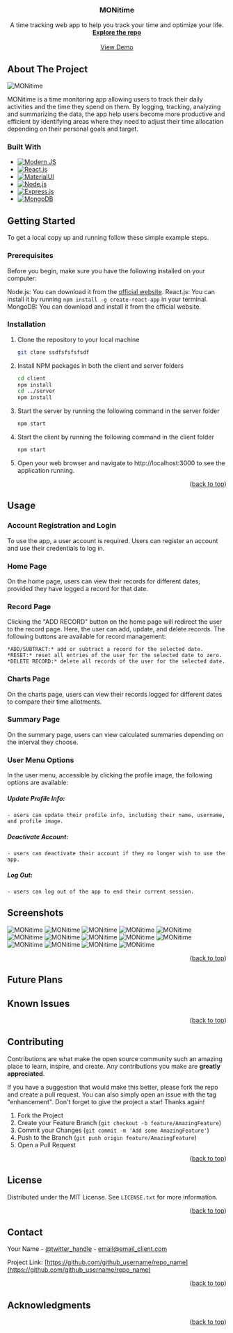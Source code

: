 <!-- Improved compatibility of back to top link: See: https://github.com/othneildrew/Best-README-Template/pull/73 -->

<a name="readme-top"></a>

<!-- PROJECT LOGO -->
<br />
<div align="center">
<h3 align="center">MONitime</h3>

  <p align="center">
    A time tracking web app to help you track your time and optimize your life.
    <br />
    <a href="#"><strong>Explore the repo</strong></a>
    <br />
    <br />
    <a href="#">View Demo</a>
  </p>
</div>

<!-- ABOUT THE PROJECT -->

## About The Project

![MONitime](./images-readme/home-page.png)

MONitime is a time monitoring app allowing users to track their daily activities
and the time they spend on them. By logging, tracking, analyzing and summarizing
the data, the app help users become more productive and efficient by identifying
areas where they need to adjust their time allocation depending on their
personal goals and target.

### Built With

- [![Modern JS][Modern-JS-badge]][Modern-JS-url]
- [![React.js][React-js-badge]][React-js-url]
- [![MaterialUI][Material-UI-badge]][Material-UI-url]
- [![Node.js][Node-js-badge]][Node-js-url]
- [![Express.js][Express-js-badge]][Express-js-url]
- [![MongoDB][MongoDB-badge]][MongoDB-url]

<!-- GETTING STARTED -->

## Getting Started

To get a local copy up and running follow these simple example steps.

### Prerequisites

Before you begin, make sure you have the following installed on your computer:

Node.js: You can download it from the [official website](https://nodejs.org/).
React.js: You can install it by running `npm install -g create-react-app` in
your terminal. MongoDB: You can download and install it from the official
website.

### Installation

1. Clone the repository to your local machine
   ```sh
   git clone ssdfsfsfsfsdf
   ```
2. Install NPM packages in both the client and server folders
   ```sh
   cd client
   npm install
   cd ../server
   npm install
   ```
3. Start the server by running the following command in the server folder
   ```js
   npm start
   ```
4. Start the client by running the following command in the client folder
   ```js
   npm start
   ```
5. Open your web browser and navigate to http://localhost:3000 to see the
   application running.

<p align="right">(<a href="#readme-top">back to top</a>)</p>

<!-- USAGE EXAMPLES -->

## Usage

### Account Registration and Login

To use the app, a user account is required. Users can register an account and
use their credentials to log in.

### Home Page

On the home page, users can view their records for different dates, provided
they have logged a record for that date.

### Record Page

Clicking the "ADD RECORD" button on the home page will redirect the user to the
record page. Here, the user can add, update, and delete records. The following
buttons are available for record management:

    *ADD/SUBTRACT:* add or subtract a record for the selected date.
    *RESET:* reset all entries of the user for the selected date to zero.
    *DELETE RECORD:* delete all records of the user for the selected date.

### Charts Page

On the charts page, users can view their records logged for different dates to
compare their time allotments.

### Summary Page

On the summary page, users can view calculated summaries depending on the
interval they choose.

### User Menu Options

In the user menu, accessible by clicking the profile image, the following
options are available:

##### Update Profile Info:

    - users can update their profile info, including their name, username, and profile image.

##### Deactivate Account:

    - users can deactivate their account if they no longer wish to use the app.

##### Log Out:

    - users can log out of the app to end their current session.

## Screenshots

![MONitime](./images-readme/home-page.png)
![MONitime](./images-readme/login-page.jpg)
![MONitime](./images-readme/landing-page.png)
![MONitime](./images-readme/record-page.png)
![MONitime](./images-readme/charts-page.png)
![MONitime](./images-readme/summary-page.png)
![MONitime](./images-readme/update-record.png)
![MONitime](./images-readme/mobile-home-page.png)
![MONitime](./images-readme/mobile-add-record-page.png)
![MONitime](./images-readme/mobile-add-chart-page.png)
![MONitime](./images-readme/mobile-update-page.png)
![MONitime](./images-readme/mobile-update-profile-page.png)
![MONitime](./images-readme/tablet-summary-page.png)
![MONitime](./images-readme/closing-page.png)

<p align="right">(<a href="#readme-top">back to top</a>)</p>

<!-- ROADMAP -->

## Future Plans

## Known Issues

<p align="right">(<a href="#readme-top">back to top</a>)</p>

<!-- CONTRIBUTING -->

## Contributing

Contributions are what make the open source community such an amazing place to
learn, inspire, and create. Any contributions you make are **greatly
appreciated**.

If you have a suggestion that would make this better, please fork the repo and
create a pull request. You can also simply open an issue with the tag
"enhancement". Don't forget to give the project a star! Thanks again!

1. Fork the Project
2. Create your Feature Branch (`git checkout -b feature/AmazingFeature`)
3. Commit your Changes (`git commit -m 'Add some AmazingFeature'`)
4. Push to the Branch (`git push origin feature/AmazingFeature`)
5. Open a Pull Request

<p align="right">(<a href="#readme-top">back to top</a>)</p>

<!-- LICENSE -->

## License

Distributed under the MIT License. See `LICENSE.txt` for more information.

<p align="right">(<a href="#readme-top">back to top</a>)</p>

<!-- CONTACT -->

## Contact

Your Name - [@twitter_handle](https://twitter.com/twitter_handle) -
email@email_client.com

Project Link:
[https://github.com/github_username/repo_name](https://github.com/github_username/repo_name)

<p align="right">(<a href="#readme-top">back to top</a>)</p>

<!-- ACKNOWLEDGMENTS -->

## Acknowledgments

<p align="right">(<a href="#readme-top">back to top</a>)</p>

<!-- MARKDOWN LINKS & IMAGES -->
<!-- https://www.markdownguide.org/basic-syntax/#reference-style-links -->

[linkedin-shield]:
  https://img.shields.io/badge/-LinkedIn-black.svg?style=for-the-badge&logo=linkedin&colorB=555
[linkedin-url]: https://linkedin.com/in/linkedin_username
[React.js]:
  https://img.shields.io/badge/React-20232A?style=for-the-badge&logo=react&logoColor=61DAFB
[React.js-url]: https://reactjs.org/
[Modern-JS-url]: https://www.modernjs.com/
[React-js-url]: https://reactjs.org/
[Material-UI-url]: https://mui.com/
[Node-js-url]: https://nodejs.org/
[Express-js-url]: https://expressjs.com/
[MongoDB-url]: https://www.mongodb.com/
[Modern-JS-badge]: https://img.shields.io/badge/-Modern%20JS-orange
[React-js-badge]: https://img.shields.io/badge/-React.js-blue
[Material-UI-badge]: https://img.shields.io/badge/-MaterialUI-green
[Node-js-badge]: https://img.shields.io/badge/-Node.js-green
[Express-js-badge]: https://img.shields.io/badge/-Express.js-blue
[MongoDB-badge]: https://img.shields.io/badge/-MongoDB-brightgreen
